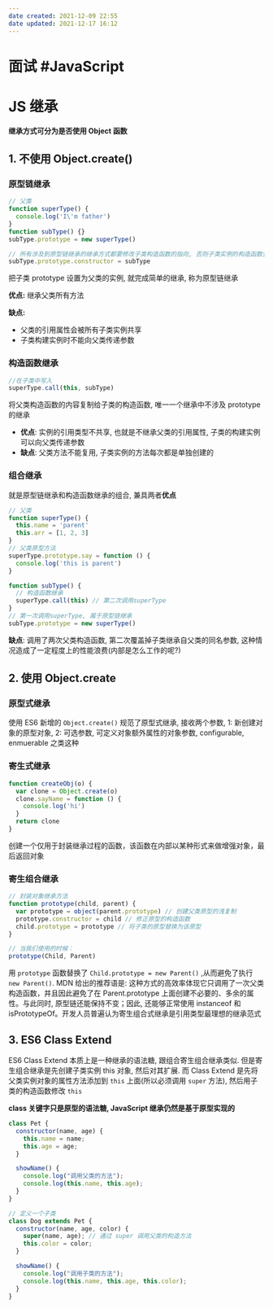 ```yaml
---
date created: 2021-12-09 22:55
date updated: 2021-12-17 16:12
---
```


# 面试 #JavaScript

# JS 继承

**继承方式可分为是否使用 Object 函数**

## 1. 不使用 Object.create()

### 原型链继承

```javascript
// 父类
function superType() {
  console.log('I\'m father')
}
function subType() {}
subType.prototype = new superType()

// 所有涉及到原型链继承的继承方式都要修改子类构造函数的指向, 否则子类实例的构造函数会指向父类
subType.prototype.constructor = subType
```

把子类 prototype 设置为父类的实例, 就完成简单的继承, 称为原型链继承

**优点:** 继承父类所有方法

**缺点:**

- 父类的引用属性会被所有子类实例共享
- 子类构建实例时不能向父类传递参数

### 构造函数继承

```javascript
//在子类中写入
superType.call(this, subType)
```

将父类构造函数的内容复制给子类的构造函数, 唯一一个继承中不涉及 prototype 的继承

- **优点**: 实例的引用类型不共享, 也就是不继承父类的引用属性, 子类的构建实例可以向父类传递参数
- **缺点**: 父类方法不能复用, 子类实例的方法每次都是单独创建的

### 组合继承

就是原型链继承和构造函数继承的组合, 兼具两者**优点**

```javascript
// 父类
function superType() {
  this.name = 'parent'
  this.arr = [1, 2, 3]
}
// 父类原型方法
superType.prototype.say = function () {
  console.log('this is parent')
}

function subType() {
  // 构造函数继承
  superType.call(this) // 第二次调用superType
}
// 第一次调用superType, 属于原型链继承
subType.prototype = new superType()
```

**缺点**: 调用了两次父类构造函数, 第二次覆盖掉子类继承自父类的同名参数, 这种情况造成了一定程度上的性能浪费(内部是怎么工作的呢?)

## 2. 使用 Object.create

### 原型式继承

使用 ES6 新增的 `Object.create()` 规范了原型式继承, 接收两个参数, 1: 新创建对象的原型对象, 2: 可选参数, 可定义对象额外属性的对象参数, configurable, enmuerable 之类这种

### 寄生式继承

```javascript
function createObj(o) {
  var clone = Object.create(o)
  clone.sayName = function () {
    console.log('hi')
  }
  return clone
}
```

创建一个仅用于封装继承过程的函数，该函数在内部以某种形式来做增强对象，最后返回对象

### 寄生组合继承

```javascript
// 封装对象继承方法
function prototype(child, parent) {
  var prototype = object(parent.prototype) // 创建父类原型的浅复制
  prototype.constructor = child // 修正原型的构造函数
  child.prototype = prototype // 将子类的原型替换为该原型
}

// 当我们使用的时候：
prototype(Child, Parent)
```

用 `prototype` 函数替换了 `Child.prototype = new Parent()` ,从而避免了执行 `new Parent()`. MDN 给出的推荐语是: 这种方式的高效率体现它只调用了一次父类构造函数，并且因此避免了在 Parent.prototype 上面创建不必要的、多余的属性。与此同时, 原型链还能保持不变；因此, 还能够正常使用 instanceof 和 isPrototypeOf。开发人员普遍认为寄生组合式继承是引用类型最理想的继承范式

## 3. ES6 Class Extend

ES6 Class Extend 本质上是一种继承的语法糖, 跟组合寄生组合继承类似. 但是寄生组合继承是先创建子类实例 this 对象, 然后对其扩展. 而 Class Extend 是先将父类实例对象的属性方法添加到 `this` 上面(所以必须调用 `super` 方法), 然后用子类的构造函数修改 `this`

**class 关键字只是原型的语法糖, JavaScript 继承仍然是基于原型实现的**

```jsx
class Pet {
  constructor(name, age) {
    this.name = name;
    this.age = age;
  }

  showName() {
    console.log("调用父类的方法");
    console.log(this.name, this.age);
  }
}

// 定义一个子类
class Dog extends Pet {
  constructor(name, age, color) {
    super(name, age); // 通过 super 调用父类的构造方法
    this.color = color;
  }

  showName() {
    console.log("调用子类的方法");
    console.log(this.name, this.age, this.color);
  }
}
```
